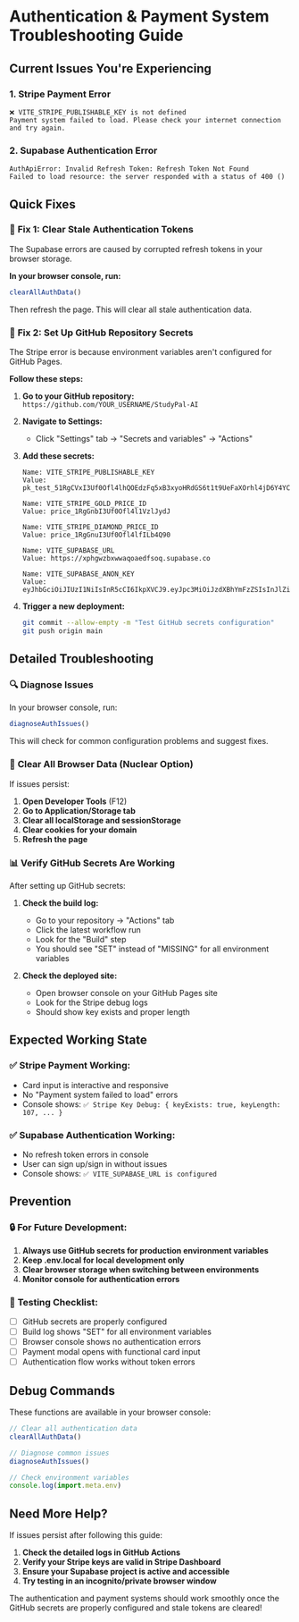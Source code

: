 # Authentication & Payment System Troubleshooting Guide

## Current Issues You're Experiencing

### 1. **Stripe Payment Error**
```
❌ VITE_STRIPE_PUBLISHABLE_KEY is not defined
Payment system failed to load. Please check your internet connection and try again.
```

### 2. **Supabase Authentication Error**
```
AuthApiError: Invalid Refresh Token: Refresh Token Not Found
Failed to load resource: the server responded with a status of 400 ()
```

## Quick Fixes

### 🔧 **Fix 1: Clear Stale Authentication Tokens**

The Supabase errors are caused by corrupted refresh tokens in your browser storage. 

**In your browser console, run:**
```javascript
clearAllAuthData()
```

Then refresh the page. This will clear all stale authentication data.

### 🔧 **Fix 2: Set Up GitHub Repository Secrets**

The Stripe error is because environment variables aren't configured for GitHub Pages.

**Follow these steps:**

1. **Go to your GitHub repository:** `https://github.com/YOUR_USERNAME/StudyPal-AI`

2. **Navigate to Settings:**
   - Click "Settings" tab → "Secrets and variables" → "Actions"

3. **Add these secrets:**
   ```
   Name: VITE_STRIPE_PUBLISHABLE_KEY
   Value: pk_test_51RgCVxI3Uf0Ofl4lhQOEdzFq5xB3xyoHRdGS6t1t9UeFaXOrhl4jD6Y4YC6jqfAC8l49KMf54Yo0t1SnXBnQOBef00yTloj2Ba
   
   Name: VITE_STRIPE_GOLD_PRICE_ID  
   Value: price_1RgGnbI3Uf0Ofl4l1VzlJydJ
   
   Name: VITE_STRIPE_DIAMOND_PRICE_ID
   Value: price_1RgGnuI3Uf0Ofl4lfILb4Q90
   
   Name: VITE_SUPABASE_URL
   Value: https://xphgwzbxwwaqoaedfsoq.supabase.co
   
   Name: VITE_SUPABASE_ANON_KEY
   Value: eyJhbGciOiJIUzI1NiIsInR5cCI6IkpXVCJ9.eyJpc3MiOiJzdXBhYmFzZSIsInJlZiI6InhwaGd3emJ4d3dhcW9hZWRmc29xIiwicm9sZSI6ImFub24iLCJpYXQiOjE3NTEyMjU0ODgsImV4cCI6MjA2NjgwMTQ4OH0.J6lqFQjg41BsaA1i0yWeIkAR_yN2ia7_FgkTnxmdzLU
   ```

4. **Trigger a new deployment:**
   ```bash
   git commit --allow-empty -m "Test GitHub secrets configuration"
   git push origin main
   ```

## Detailed Troubleshooting

### 🔍 **Diagnose Issues**

In your browser console, run:
```javascript
diagnoseAuthIssues()
```

This will check for common configuration problems and suggest fixes.

### 🧹 **Clear All Browser Data (Nuclear Option)**

If issues persist:

1. **Open Developer Tools** (F12)
2. **Go to Application/Storage tab**
3. **Clear all localStorage and sessionStorage**
4. **Clear cookies for your domain**
5. **Refresh the page**

### 📊 **Verify GitHub Secrets Are Working**

After setting up GitHub secrets:

1. **Check the build log:**
   - Go to your repository → "Actions" tab
   - Click the latest workflow run
   - Look for the "Build" step
   - You should see "SET" instead of "MISSING" for all environment variables

2. **Check the deployed site:**
   - Open browser console on your GitHub Pages site
   - Look for the Stripe debug logs
   - Should show key exists and proper length

## Expected Working State

### ✅ **Stripe Payment Working:**
- Card input is interactive and responsive
- No "Payment system failed to load" errors
- Console shows: `✅ Stripe Key Debug: { keyExists: true, keyLength: 107, ... }`

### ✅ **Supabase Authentication Working:**
- No refresh token errors in console
- User can sign up/sign in without issues
- Console shows: `✅ VITE_SUPABASE_URL is configured`

## Prevention

### 🔒 **For Future Development:**

1. **Always use GitHub secrets for production environment variables**
2. **Keep .env.local for local development only**
3. **Clear browser storage when switching between environments**
4. **Monitor console for authentication errors**

### 🚀 **Testing Checklist:**

- [ ] GitHub secrets are properly configured
- [ ] Build log shows "SET" for all environment variables
- [ ] Browser console shows no authentication errors
- [ ] Payment modal opens with functional card input
- [ ] Authentication flow works without token errors

## Debug Commands

These functions are available in your browser console:

```javascript
// Clear all authentication data
clearAllAuthData()

// Diagnose common issues  
diagnoseAuthIssues()

// Check environment variables
console.log(import.meta.env)
```

## Need More Help?

If issues persist after following this guide:

1. **Check the detailed logs in GitHub Actions**
2. **Verify your Stripe keys are valid in Stripe Dashboard**
3. **Ensure your Supabase project is active and accessible**
4. **Try testing in an incognito/private browser window**

The authentication and payment systems should work smoothly once the GitHub secrets are properly configured and stale tokens are cleared!

